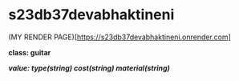 # s23db37devabhaktineni
(MY RENDER PAGE)[https://s23db37devabhaktineni.onrender.com]

**class: guitar**

***value: type(string) cost(string) material(string)***




